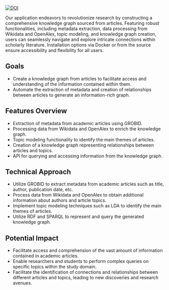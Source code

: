 [![DOI](https://zenodo.org/badge/783363515.svg)](https://zenodo.org/doi/10.5281/zenodo.11200165)

Our application endeavors to revolutionize  research by constructing a comprehensive knowledge graph sourced from articles. Featuring robust functionalities, including metadata extraction, data processing from Wikidata and OpenAlex, topic modeling, and knowledge graph creation, users can seamlessly navigate and explore intricate connections within scholarly literature. Installation options via Docker or from the source ensure accessibility and flexibility for all users.

## Goals

- Create a knowledge graph from articles to facilitate access and understanding of the information contained within them.
- Automate the extraction of metadata and creation of relationships between articles to generate an information-rich graph.

## Features Overview

- Extraction of metadata from academic articles using GROBID.
- Processing data from Wikidata and OpenAlex to enrich the knowledge graph.
- Topic modeling functionality to identify the main themes of articles.
- Creation of a knowledge graph representing relationships between articles and topics.
- API for querying and accessing information from the knowledge graph.

## Technical Approach

- Utilize GROBID to extract metadata from academic articles such as title, author, publication date, etc.
- Process data from Wikidata and OpenAlex to obtain additional information about authors and article topics.
- Implement topic modeling techniques such as LDA to identify the main themes of articles.
- Utilize RDF and SPARQL to represent and query the generated knowledge graph.

## Potential Impact

- Facilitate access and comprehension of the vast amount of information contained in academic articles.
- Enable researchers and students to perform complex queries on specific topics within the study domain.
- Facilitate the identification of connections and relationships between different articles and topics, leading to new discoveries and research avenues.